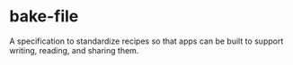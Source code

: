 # bake-file
A specification to standardize recipes so that apps can be built to support writing, reading, and sharing them.
